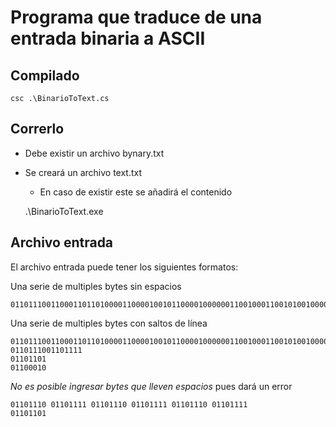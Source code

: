 # Programa que traduce de una entrada binaria a ASCII

## Compilado

    csc .\BinarioToText.cs

## Correrlo
+ Debe existir un archivo bynary.txt
+ Se creará un archivo text.txt
    + En caso de existir este se añadirá el contenido

    .\BinarioToText.exe

## Archivo entrada

El archivo entrada puede tener los siguientes formatos:

Una serie de multiples bytes sin espacios

    01101110011000110110100001100001001011000010000001100100011001010010000001100011

Una serie de multiples bytes con saltos de línea

    01101110011000110110100001100001001011000010000001100100011001010010000001100011
    0110111001101111
    01101101
    01100010
    
*No es posible ingresar bytes que lleven espacios* pues dará un error

    01101110 01101111 01101110 01101111 01101110 01101111
    01101101